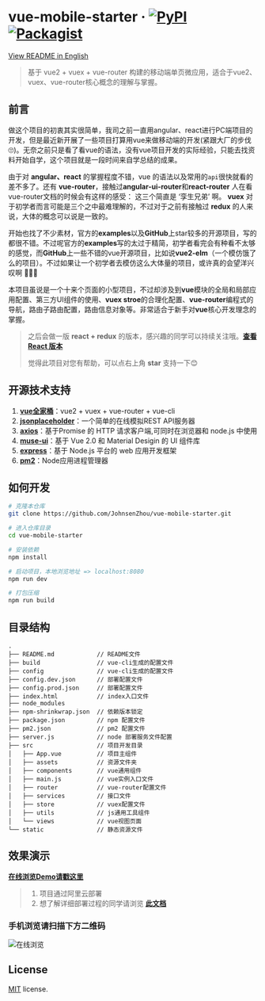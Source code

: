 # vue-mobile-starter &middot;  [![PyPI](https://img.shields.io/pypi/status/Django.svg)]()  [![Packagist](https://img.shields.io/packagist/l/doctrine/orm.svg)](https://github.com/JohnsenZhou/vue-mobile-starter/blob/master/LICENSE)

[View README in English](https://github.com/JohnsenZhou/vue-mobile-starter/blob/master/README_en.md)

> 基于 vue2 + vuex + vue-router 构建的移动端单页微应用，适合于vue2、vuex、vue-router核心概念的理解与掌握。

## 前言
做这个项目的初衷其实很简单，我司之前一直用angular、react进行PC端项目的开发，但是最近新开展了一些项目打算用vue来做移动端的开发(紧跟大厂的步伐🙄)。无奈之前只是看了看vue的语法，没有vue项目开发的实际经验，只能去找资料开始自学，这个项目就是一段时间来自学总结的成果。

由于对 **angular、react** 的掌握程度不错，vue 的语法以及常用的`api`很快就看的差不多了。还有 **vue-router**，接触过**angular-ui-router**和**react-router** 人在看vue-router文档的时候会有这样的感受： 这三个简直是 ‘孪生兄弟’ 啊。 **vuex** 对于初学者而言可能是三个之中最难理解的，不过对于之前有接触过 **redux** 的人来说，大体的概念可以说是一致的。

开始也找了不少素材，官方的**examples**以及**GitHub**上star较多的开源项目，写的都很不错。不过呢官方的**examples**写的太过于精简，初学者看完会有种看不太够的感觉，而**GitHub**上一些不错的vue开源项目，比如说**vue2-elm**（一个模仿饿了么的项目）。不过如果让一个初学者去模仿这么大体量的项目，或许真的会望洋兴叹啊 🌊🌊🌊

本项目虽说是一个十来个页面的小型项目，不过却涉及到**vue**模块的全局和局部应用配置、第三方UI组件的使用、**vuex stroe**的合理化配置、**vue-router**编程式的导航，路由子路由配置，路由信息对象等。非常适合于新手对**vue**核心开发理念的掌握。
> 之后会做一版 **react + redux** 的版本，感兴趣的同学可以持续关注哦。**[查看 React 版本](https://github.com/JohnsenZhou/react-mobile-starter)**
> 
> 觉得此项目对您有帮助，可以点右上角 **star** 支持一下😊


## 开源技术支持

1. **[vue全家桶](https://cn.vuejs.org/)**：vue2 + vuex + vue-router + vue-cli
2. **[jsonplaceholder](http://jsonplaceholder.typicode.com)**：一个简单的在线模拟REST API服务器
3. **[axios](https://github.com/mzabriskie/axios)**：基于Promise 的 HTTP 请求客户端,可同时在浏览器和 node.js 中使用
4. **[muse-ui](https://museui.github.io/)**：基于 Vue 2.0 和 Material Desigin 的 UI 组件库
5. **[express](http://www.expressjs.com.cn/)**：基于 Node.js 平台的 web 应用开发框架
6. **[pm2](http://pm2.keymetrics.io/)**：Node应用进程管理器

## 如何开发

``` bash
# 克隆本仓库
git clone https://github.com/JohnsenZhou/vue-mobile-starter.git

# 进入仓库目录
cd vue-mobile-starter

# 安装依赖
npm install

# 启动项目，本地浏览地址 => localhost:8080
npm run dev

# 打包压缩
npm run build

```

## 目录结构
```
.
├── README.md            // README文件
├── build                // vue-cli生成的配置文件
├── config               // vue-cli生成的配置文件
├── config.dev.json      // 部署配置文件
├── config.prod.json     // 部署配置文件
├── index.html           // index入口文件
├── node_modules         
├── npm-shrinkwrap.json  // 依赖版本锁定
├── package.json         // npm 配置文件
├── pm2.json             // pm2 配置文件
├── server.js            // node 部署服务文件配置
├── src                  // 项目开发目录
│   ├── App.vue          // 项目主组件
│   ├── assets           // 资源文件夹
│   ├── components       // vue通用组件
│   ├── main.js          // vue实例入口文件
│   ├── router           // vue-router配置文件
│   ├── services         // 接口文件
│   ├── store            // vuex配置文件
│   ├── utils            // js通用工具组件
│   └── views            // vue视图页面
└── static               // 静态资源文件

```

## 效果演示

[**在线浏览Demo请戳这里**](http://47.94.102.32:8001)

>1. 项目通过阿里云部署
>1. 想了解详细部署过程的同学请浏览 [**此文档**](https://github.com/JohnsenZhou/NodeApp-Deploy)


### 手机浏览请扫描下方二维码

![在线浏览](https://raw.githubusercontent.com/JohnsenZhou/NodeApp-Deploy/img/qrcode.png)

## License
[MIT](https://github.com/epicmaxco/vuestic-admin/blob/master/LICENSE) license.
